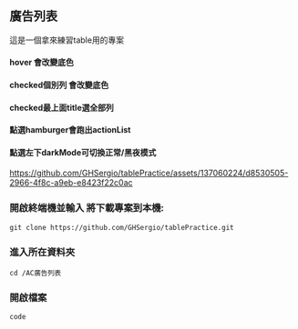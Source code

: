 ## 廣告列表

這是一個拿來練習table用的專案

#### hover 會改變底色
#### checked個別列 會改變底色
#### checked最上面title選全部列
#### 點選hamburger會跑出actionList
#### 點選左下darkMode可切換正常/黑夜模式



https://github.com/GHSergio/tablePractice/assets/137060224/d8530505-2966-4f8c-a9eb-e8423f22c0ac



### 開啟終端機並輸入 將下載專案到本機:
```
git clone https://github.com/GHSergio/tablePractice.git
```
### 進入所在資料夾
```
cd /AC廣告列表
```
### 開啟檔案
```
code
```
